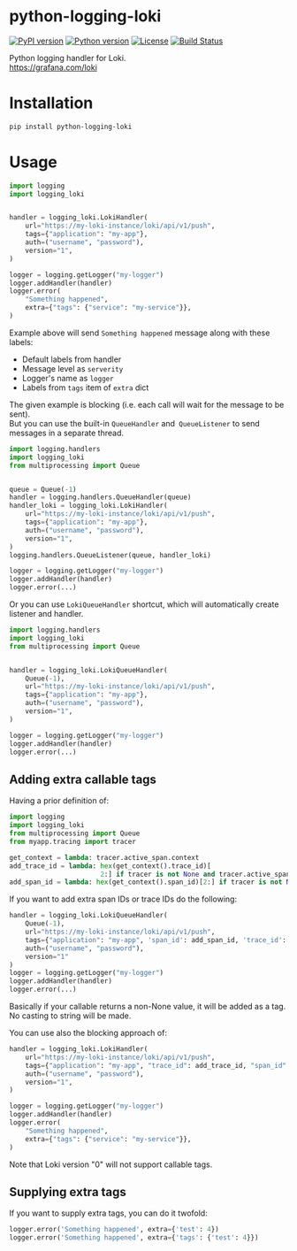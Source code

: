 python-logging-loki
===================

[![PyPI version](https://img.shields.io/pypi/v/python-logging-loki.svg)](https://pypi.org/project/python-logging-loki/)
[![Python version](https://img.shields.io/badge/python-3.6%20%7C%203.7%20%7C%203.8-blue.svg)](https://www.python.org/)
[![License](https://img.shields.io/pypi/l/python-logging-loki.svg)](https://opensource.org/licenses/MIT)
[![Build Status](https://travis-ci.org/GreyZmeem/python-logging-loki.svg?branch=master)](https://travis-ci.org/GreyZmeem/python-logging-loki)

Python logging handler for Loki.  
https://grafana.com/loki

Installation
============
```bash
pip install python-logging-loki
```

Usage
=====

```python
import logging
import logging_loki


handler = logging_loki.LokiHandler(
    url="https://my-loki-instance/loki/api/v1/push", 
    tags={"application": "my-app"},
    auth=("username", "password"),
    version="1",
)

logger = logging.getLogger("my-logger")
logger.addHandler(handler)
logger.error(
    "Something happened", 
    extra={"tags": {"service": "my-service"}},
)
```

Example above will send `Something happened` message along with these labels:
- Default labels from handler
- Message level as `serverity`
- Logger's name as `logger` 
- Labels from `tags` item of `extra` dict

The given example is blocking (i.e. each call will wait for the message to be sent).  
But you can use the built-in `QueueHandler` and` QueueListener` to send messages in a separate thread.  

```python
import logging.handlers
import logging_loki
from multiprocessing import Queue


queue = Queue(-1)
handler = logging.handlers.QueueHandler(queue)
handler_loki = logging_loki.LokiHandler(
    url="https://my-loki-instance/loki/api/v1/push", 
    tags={"application": "my-app"},
    auth=("username", "password"),
    version="1",
)
logging.handlers.QueueListener(queue, handler_loki)

logger = logging.getLogger("my-logger")
logger.addHandler(handler)
logger.error(...)
```

Or you can use `LokiQueueHandler` shortcut, which will automatically create listener and handler.

```python
import logging.handlers
import logging_loki
from multiprocessing import Queue


handler = logging_loki.LokiQueueHandler(
    Queue(-1),
    url="https://my-loki-instance/loki/api/v1/push", 
    tags={"application": "my-app"},
    auth=("username", "password"),
    version="1",
)

logger = logging.getLogger("my-logger")
logger.addHandler(handler)
logger.error(...)
```

Adding extra callable tags
--------------------------

Having a prior definition of:
```python
import logging
import logging_loki
from multiprocessing import Queue
from myapp.tracing import tracer

get_context = lambda: tracer.active_span.context
add_trace_id = lambda: hex(get_context().trace_id)[
                       2:] if tracer is not None and tracer.active_span is not None else None
add_span_id = lambda: hex(get_context().span_id)[2:] if tracer is not None and tracer.active_span else None
```

If you want to add extra span IDs or trace IDs do the following:

```python
handler = logging_loki.LokiQueueHandler(
    Queue(-1),
    url="https://my-loki-instance/loki/api/v1/push", 
    tags={"application": "my-app", 'span_id': add_span_id, 'trace_id': add_trace_id},
    auth=("username", "password"),
    version="1"
)
logger = logging.getLogger("my-logger")
logger.addHandler(handler)
logger.error(...)
```

Basically if your callable returns a non-None value, it will be added as a tag. No casting to string will be made.

You can use also the blocking approach of:

```python
handler = logging_loki.LokiHandler(
    url="https://my-loki-instance/loki/api/v1/push", 
    tags={"application": "my-app", "trace_id": add_trace_id, "span_id": add_span_id},
    auth=("username", "password"),
    version="1",
)

logger = logging.getLogger("my-logger")
logger.addHandler(handler)
logger.error(
    "Something happened", 
    extra={"tags": {"service": "my-service"}},
)
```

Note that Loki version "0" will not support callable tags.


Supplying extra tags
--------------------

If you want to supply extra tags, you can do it twofold:

```python
logger.error('Something happened', extra={'test': 4})
logger.error('Something happened', extra={'tags': {'test': 4}})
```